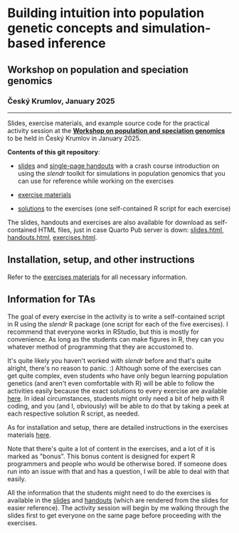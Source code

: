 # **Building intuition into population genetic concepts and simulation-based inference**

## Workshop on population and speciation genomics

### Český Krumlov, January 2025

------------------------------------------------------------------------

Slides, exercise materials, and example source code for the practical activity session at the [**Workshop on population and speciation genomics**](http://evomics.org/workshops/workshop-on-population-and-speciation-genomics/2025-workshop-on-population-and-speciation-genomics-cesky-krumlov/) to be held in Český Krumlov in January 2025.

**Contents of this git repository**:

-   [slides](https://bodkan.quarto.pub/cesky-krumlov-2025-slides/) and [single-page handouts](https://bodkan.quarto.pub/cesky-krumlov-2025-handouts/) with a crash course introduction on using the *slendr* toolkit for simulations in population genomics that you can use for reference while working on the exercises

-   [exercise materials](https://bodkan.quarto.pub/cesky-krumlov-2025-exercises/)

-   [solutions](https://github.com/bodkan/cesky-krumlov-2025/tree/main/solutions) to the exercises (one self-contained R script for each exercise)

The slides, handouts and exercises are also available for download as self-contained HTML files, just in case Quarto Pub server is down: [slides.html](slides.html), [handouts.html](handouts.html), [exercises.html](exercises.html).

## Installation, setup, and other instructions

Refer to the [exercises materials](exercises.md) for all necessary information.

## Information for TAs

The goal of every exercise in the activity is to write a self-contained script in R using the *slendr* R package (one script for each of the five exercises). I recommend that everyone works in RStudio, but this is mostly for convenience. As long as the students can make figures in R, they can you whatever method of programming that they are accustomed to.

It's quite likely you haven't worked with *slendr* before and that's quite alright, there's no reason to panic. :) Although some of the exercises can get quite complex, even students who have only begun learning population genetics (and aren't even comfortable with R) will be able to follow the activities easily because the exact solutions to every exercise are available [here](https://github.com/bodkan/cesky-krumlov-2025/tree/main/solutions). In ideal circumstances, students might only need a bit of help with R coding, and you (and I, obviously) will be able to do that by taking a peek at each respective solution R script, as needed.

As for installation and setup, there are detailed instructions in the exercises materials [here](https://github.com/bodkan/cesky-krumlov-2025/blob/main/exercises.md).

Note that there's quite a lot of content in the exercises, and a lot of it is marked as "bonus". This bonus content is designed for expert R programmers and people who would be otherwise bored. If someone does run into an issue with that and has a question, I will be able to deal with that easily.

All the information that the students might need to do the exercises is available in the [slides](https://bodkan.quarto.pub/cesky-krumlov-2025/) and [handouts](https://bodkan.quarto.pub/cesky-krumlov-2025-onepage/) (which are rendered from the slides for easier reference). The activity session will begin by me walking through the slides first to get everyone on the same page before proceeding with the exercises.
